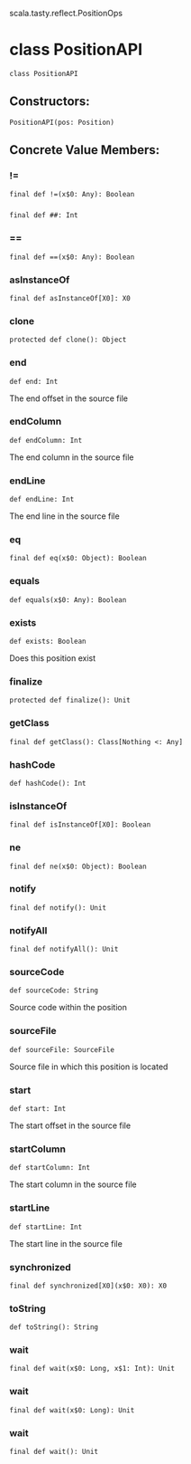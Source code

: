 scala.tasty.reflect.PositionOps
# class PositionAPI

<pre><code class="language-scala" >class PositionAPI</pre></code>
## Constructors:
<pre><code class="language-scala" >PositionAPI(pos: Position)</pre></code>

## Concrete Value Members:
### !=
<pre><code class="language-scala" >final def !=(x$0: Any): Boolean</pre></code>

### ##
<pre><code class="language-scala" >final def ##: Int</pre></code>

### ==
<pre><code class="language-scala" >final def ==(x$0: Any): Boolean</pre></code>

### asInstanceOf
<pre><code class="language-scala" >final def asInstanceOf[X0]: X0</pre></code>

### clone
<pre><code class="language-scala" >protected def clone(): Object</pre></code>

### end
<pre><code class="language-scala" >def end: Int</pre></code>
The end offset in the source file

### endColumn
<pre><code class="language-scala" >def endColumn: Int</pre></code>
The end column in the source file

### endLine
<pre><code class="language-scala" >def endLine: Int</pre></code>
The end line in the source file

### eq
<pre><code class="language-scala" >final def eq(x$0: Object): Boolean</pre></code>

### equals
<pre><code class="language-scala" >def equals(x$0: Any): Boolean</pre></code>

### exists
<pre><code class="language-scala" >def exists: Boolean</pre></code>
Does this position exist

### finalize
<pre><code class="language-scala" >protected def finalize(): Unit</pre></code>

### getClass
<pre><code class="language-scala" >final def getClass(): Class[Nothing <: Any]</pre></code>

### hashCode
<pre><code class="language-scala" >def hashCode(): Int</pre></code>

### isInstanceOf
<pre><code class="language-scala" >final def isInstanceOf[X0]: Boolean</pre></code>

### ne
<pre><code class="language-scala" >final def ne(x$0: Object): Boolean</pre></code>

### notify
<pre><code class="language-scala" >final def notify(): Unit</pre></code>

### notifyAll
<pre><code class="language-scala" >final def notifyAll(): Unit</pre></code>

### sourceCode
<pre><code class="language-scala" >def sourceCode: String</pre></code>
Source code within the position

### sourceFile
<pre><code class="language-scala" >def sourceFile: SourceFile</pre></code>
Source file in which this position is located

### start
<pre><code class="language-scala" >def start: Int</pre></code>
The start offset in the source file

### startColumn
<pre><code class="language-scala" >def startColumn: Int</pre></code>
The start column in the source file

### startLine
<pre><code class="language-scala" >def startLine: Int</pre></code>
The start line in the source file

### synchronized
<pre><code class="language-scala" >final def synchronized[X0](x$0: X0): X0</pre></code>

### toString
<pre><code class="language-scala" >def toString(): String</pre></code>

### wait
<pre><code class="language-scala" >final def wait(x$0: Long, x$1: Int): Unit</pre></code>

### wait
<pre><code class="language-scala" >final def wait(x$0: Long): Unit</pre></code>

### wait
<pre><code class="language-scala" >final def wait(): Unit</pre></code>

